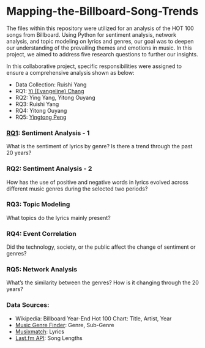 # Mapping-the-Billboard-Song-Trends

The files within this repository were utilized for an analysis of the HOT 100 songs from Billboard. Using Python for sentiment analysis, network analysis, and topic modeling on lyrics and genres, our goal was to deepen our understanding of the prevailing themes and emotions in music. In this project, we aimed to address five research questions to further our insights.

In this collaborative project, specific responsibilities were assigned to ensure a comprehensive analysis shown as below:
- Data Collection: Ruishi Yang
- RQ1: [Yi (Evangeline) Chang](https://github.com/Evangeline-Chang)
- RQ2: Ying Yang, Yitong Ouyang
- RQ3: Ruishi Yang
- RQ4: Yitong Ouyang
- RQ5: [Yingtong Peng](https://github.com/bulala99)

### [RQ1](RQ1_sentiment_analysis.ipynb): Sentiment Analysis - 1
What is the sentiment of lyrics by genre? Is there a trend through the past 20 years?

### RQ2: Sentiment Analysis - 2
How has the use of positive and negative words in lyrics evolved across different music genres during the selected two periods?

### RQ3: Topic Modeling
What topics do the lyrics mainly present?

### RQ4: Event Correlation
Did the technology, society, or the public affect the change of sentiment or genres?

### RQ5: Network Analysis
What’s the similarity between the genres? How is it changing through the 20 years?

### Data Sources:
- Wikipedia: Billboard Year-End Hot 100 Chart: Title, Artist, Year
- [Music Genre Finder](https://www.chosic.com/music-genre-finder/): Genre, Sub-Genre
- [Musixmatch](https://www.musixmatch.com): Lyrics
- [Last.fm API](https://www.last.fm/api): Song Lengths